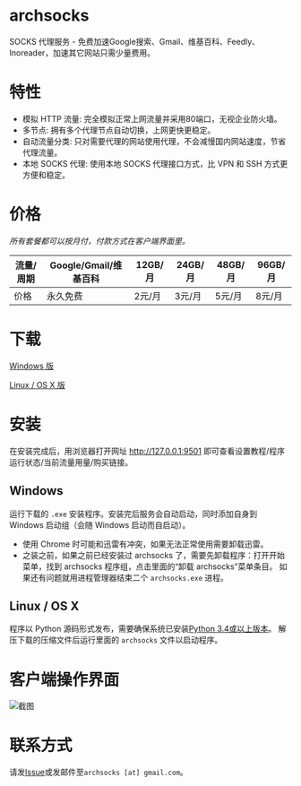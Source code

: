 # archsocks

SOCKS 代理服务 - 免费加速Google搜索、Gmail、维基百科、Feedly、Inoreader，加速其它网站只需少量费用。

# 特性

* 模拟 HTTP 流量: 完全模拟正常上网流量并采用80端口，无视企业防火墙。
* 多节点: 拥有多个代理节点自动切换，上网更快更稳定。
* 自动流量分类: 只对需要代理的网站使用代理，不会减慢国内网站速度，节省代理流量。
* 本地 SOCKS 代理: 使用本地 SOCKS 代理接口方式，比 VPN 和 SSH 方式更方便和稳定。

# 价格

*所有套餐都可以按月付，付款方式在客户端界面里。*

流量/周期 | Google/Gmail/维基百科 | 12GB/月 | 24GB/月 | 48GB/月 | 96GB/月
---------- | --------------------- | ------ | ------- | ------- | -------
价格      | 永久免费              | 2元/月 | 3元/月  | 5元/月  | 8元/月

# 下载

[Windows 版](http://104.129.177.141/files/archsocks-setup.exe)

[Linux / OS X 版](http://104.129.177.141/files/archsocks.tar.gz)


# 安装

在安装完成后，用浏览器打开网址 <http://127.0.0.1:9501> 即可查看设置教程/程序运行状态/当前流量用量/购买链接。

## Windows

运行下载的 `.exe` 安装程序。安装完后服务会自动启动，同时添加自身到 Windows 启动组（会随 Windows 启动而自启动）。

* 使用 Chrome 时可能和迅雷有冲突，如果无法正常使用需要卸载迅雷。
* 之装之前，如果之前已经安装过 archsocks 了，需要先卸载程序：打开开始菜单，找到 archsocks 程序组，点击里面的“卸载 archsocks”菜单条目。
如果还有问题就用进程管理器结束二个 `archsocks.exe` 进程。

## Linux / OS X

程序以 Python 源码形式发布，需要确保系统已安装[Python 3.4或以上版本](https://www.python.org)。
解压下载的压缩文件后运行里面的 `archsocks` 文件以启动程序。

# 客户端操作界面

![截图](https://raw.githubusercontent.com/archsocks/archsocks/master/screenshot.png)

# 联系方式

请发[Issue](https://github.com/archsocks/archsocks/issues)或发邮件至`archsocks [at] gmail.com`。

